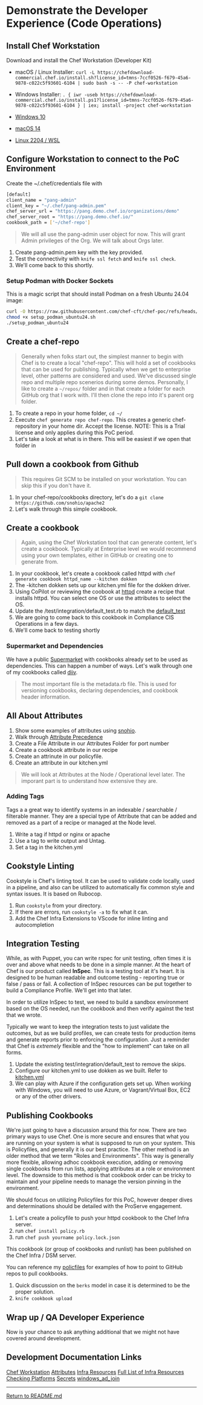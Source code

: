 # Demonstrate the Developer Experience (Code Operations)

## Install Chef Workstation

Download and install the Chef Workstation (Developer Kit)

- macOS / Linux Installer: `curl -L https://chefdownload-commercial.chef.io/install.sh?license_id=tmns-7ccf0526-f679-45a6-9878-c022c5f93601-6104 | sudo bash -s -- -P chef-workstation`
- Windows Installer: `. { iwr -useb https://chefdownload-commercial.chef.io/install.ps1?license_id=tmns-7ccf0526-f679-45a6-9878-c022c5f93601-6104 } | iex; install -project chef-workstation`

- [Windows 10](https://chefdownload-commerical.chef.io/stable/chef-workstation/download?eol=true&license_id=tmns-7ccf0526-f679-45a6-9878-c022c5f93601-6104&m=x86_64&p=windows&pv=10&v=25.5.1084)
- [macOS 14](https://chefdownload-commerical.chef.io/stable/chef-workstation/download?eol=true&license_id=tmns-7ccf0526-f679-45a6-9878-c022c5f93601-6104&m=aarch64&p=mac_os_x&pv=14&v=25.5.1084)
- [Linux 2204 / WSL](https://chefdownload-commerical.chef.io/stable/chef-workstation/download?eol=true&license_id=tmns-7ccf0526-f679-45a6-9878-c022c5f93601-6104&m=x86_64&p=ubuntu&pv=22.04&v=25.5.1084)

## Configure Workstation to connect to the PoC Environment

Create the ~/.chef/credentials file with

```sh
[default]
client_name = "pang-admin"
client_key = "~/.chef/pang-admin.pem"
chef_server_url = "https://pang.demo.chef.io/organizations/demo"
chef_server_root = "https://pang.demo.chef.io/"
cookbook_path = ['~/chef-repo']
```

> We will all use the pang-admin user object for now. This will grant Admin privileges of the Org. We will talk about Orgs later.

1. Create pang-admin.pem key with the key provided.
2. Test the connectivity with `knife ssl fetch` and `knife ssl check`.
3. We'll come back to this shortly.

### Setup Podman with Docker Sockets

This is a magic script that should install Podman on a fresh Ubuntu 24.04 image:

```sh
curl -O https://raw.githubusercontent.com/chef-cft/chef-poc/refs/heads/main/setup_podman_ubuntu24.sh
chmod +x setup_podman_ubuntu24.sh
./setup_podman_ubuntu24
```

## Create a chef-repo

> Generally when folks start out, the simplest manner to begin with Chef is to create a local "chef-repo". This will hold a set of cookbooks that can be used for publishing. Typically when we get to enterprise level, other patterns are considered and used. We've discussed single repo and multiple repo scenerios during some demos. Personally, I like to create a `~/repos/` folder and in that create a folder for each GitHub org that I work with. I'll then clone the repo into it's parent org folder.

1. To create a repo in your home folder, `cd ~/`
2. Execute `chef generate repo chef-repo`. This creates a generic chef-repository in your home dir. Accept the license. NOTE: This is a Trial license and only applies during this PoC period.
3. Let's take a look at what is in there. This will be easiest if we open that folder in 

## Pull down a cookbook from Github

> This requires Git SCM to be installed on your workstation. You can skip this if you don't have it.

1. In your chef-repo/cookbooks directory, let's do a `git clone https://github.com/snohio/apache2`
2. Let's walk through this simple cookbook.

## Create a cookbook

> Again, using the Chef Workstation tool that can generate content, let's create a cookbook. Typically at Enterprise level we would recommend using your own templates, either in GitHub or creating one to generate from.

1. In your cookbook, let's create a cookbook called httpd with `chef generate cookbook httpd_name --kitchen dokken`
2. The -kitchen dokken sets up our kitchen.yml file for the dokken driver.
3. Using CoPilot or reviewing the coobook at [httpd](httpd/recipes/httpd.rb) create a recipe that installs httpd. You can select one OS or use the attributes to select the OS.
4. Update the /test/integration/default_test.rb to match the [default_test](httpd/test/integration/default_test.rb)
5. We are going to come back to this cookbook in Compliance CIS Operations in a few days.
6. We'll come back to testing shortly

### Supermarket and Dependencies

We have a public [Supermarket](https://supermarket.chef.io/) with cookbooks already set to be used as dependencies. This can happen a number of ways. Let's walk through one of my cookbooks called [diiv](https://github.com/snohio/diiv).

> The most important file is the metadata.rb file. This is used for versioning cookbooks, declaring dependencies, and cookbook header information.

## All About Attributes

1. Show some examples of attributes using [snohio](https://snohio.azure.chef-demo.com).
2. Walk through [Attribute Precedence](https://docs.chef.io/attribute_precedence/)
3. Create a File Attribute in our Attributes Folder for port number
4. Create a cookbook attribute in our recipe
5. Create an attrinute in our policyfile.
6. Create an attribute in our kitchen.yml

> We will look at Attributes at the Node / Operational level later. The imporant part is to understand how extensive they are.

### Adding Tags

Tags a a great way to identify systems in an indexable / searchable / filterable manner. They are a special type of Attribute that can be added and removed as a part of a recipe or managed at the Node level.

1. Write a tag if httpd or nginx or apache
2. Use a tag to write output and Untag.
3. Set a tag in the kitchen.yml

## Cookstyle Linting

Cookstyle is Chef's linting tool. It can be used to validate code locally, used in a pipeline, and also can be utilized to automatically fix common style and syntax issues. It is based on Rubocop.

1. Run `cookstyle` from your directory.
2. If there are errors, run `cookstyle -a` to fix what it can.
3. Add the Chef Infra Extensions to VScode for inline linting and autocompletion

## Integration Testing

While, as with Puppet, you can write rspec for unit testing, often times it is over and above what needs to be done in a simple manner. At the heart of Chef is our product called **InSpec**. This is a testing tool at it's heart. It is designed to be human readable and outcome testing - reporting true or false / pass or fail. A collection of InSpec resources can be put together to build a Compliance Profile. We'll get into that later.

In order to utilize InSpec to test, we need to build a sandbox environment based on the OS needed, run the cookbook and then verify against the test that we wrote.

Typically we want to keep the integration tests to just validate the outcomes, but as we build profiles, we can create tests for production items and generate reports prior to enforcing the configuration. Just a reminder that Chef is *extremely* flexible and the "how to implement" can take on all forms.

1. Update the existing test/integration/default_test to remove the skips.
2. Configure our kitchen.yml to use dokken as we built. Refer to [kitchen.yml](httpd/kitchen.yml)
3. We can play with Azure if the configuration gets set up. When working with Windows, you will need to use Azure, or Vagrant/Virtual Box, EC2 or any of the other drivers.

## Publishing Cookbooks

We're just going to have a discussion around this for now. There are two primary ways to use Chef. One is more secure and ensures that what you are running on your system is what is supposed to run on your system. This is Policyfiles, and generally it is our best practice. The other method is an older method that we term "Roles and Environments". This way is generally more flexible, allowing adhoc cookbook execution, adding or removing single cookbooks from run lists, applying attributes at a role or environment level. The downside to this method is that cookbook order can be tricky to maintain and your pipeline needs to manage the version pinning in the environment.

We should focus on utilizing Policyfiles for this PoC, however deeper dives and determinations should be detailed with the ProServe engagement.

1. Let's create a policyfile to push your httpd cookbook to the Chef Infra server.
2. run `chef install policy.rb`
3. run `chef push yourname policy.lock.json`

This cookbook (or group of cookbooks and runlist) has been published on the Chef Infra / DSM server.

You can reference my [policfiles](https://github.com/snohio/policyfiles) for examples of how to point to GitHub repos to pull cookbooks.

1. Quick discussion on the `berks` model in case it is determined to be the proper solution. 
2. `knife cookbook upload`

## Wrap up / QA Developer Experience

Now is your chance to ask anything additional that we might not have covered around development.

## Development Documentation Links

[Chef Workstation](https://docs.chef.io/workstation/)
[Attributes](https://docs.chef.io/attributes/)
[Infra Resources](https://docs.chef.io/resource/)
[Full List of Infra Resources](https://docs.chef.io/resources/)
[Checking Platforms](https://docs.chef.io/infra_language/checking_platforms/)
[Secrets](https://docs.chef.io/infra_language/secrets/)
[windows_ad_join](https://docs.chef.io/resources/windows_ad_join/)

---
[Return to README.md](README.md)
